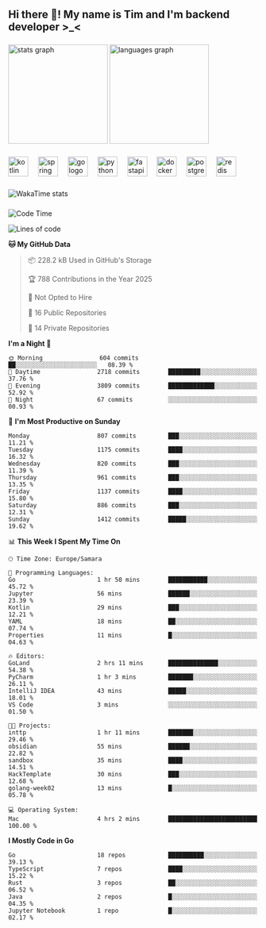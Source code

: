<h2 align="left">Hi there 👋! My name is Tim and I'm backend developer >_<</h2>

###

<div align="left">
  <img src="https://github-readme-stats-qilm.vercel.app/api?username=intezya&hide_title=false&hide_rank=false&show_icons=true&include_all_commits=true&count_private=true&disable_animations=false&theme=omni&locale=en&hide_border=true&order=1&show=prs_merged&hide=issues" height="200" alt="stats graph"  />
  <img src="https://github-readme-stats-qilm.vercel.app/api/top-langs?username=intezya&locale=en&hide_title=false&layout=donut&langs_count=5&theme=omni&hide_border=true&order=2&exclude_repo=github-readme-stats&hide=mako" height="200" alt="languages graph"  />
</div>

###

<div align="left">
  <img src="https://img.shields.io/badge/Kotlin-7F52FF?logo=kotlin&logoColor=white&style=for-the-badge" height="40" alt="kotlin logo"  />
  <img width="12" />
  <img src="https://img.shields.io/badge/Spring-6DB33F?logo=spring&logoColor=black&style=for-the-badge" height="40" alt="spring logo"  />
  <img width="12" />
  <img src="https://img.shields.io/badge/Go-00ADD8?logo=go&logoColor=white&style=for-the-badge" height="40" alt="go logo"  />
  <img width="12" />
  <img src="https://img.shields.io/badge/Python-3776AB?logo=python&logoColor=white&style=for-the-badge" height="40" alt="python logo"  />
  <img width="12" />
  <img src="https://img.shields.io/badge/FastAPI-009688?logo=fastapi&logoColor=white&style=for-the-badge" height="40" alt="fastapi logo"  />
  <img width="12" />
  <img src="https://img.shields.io/badge/Docker-2496ED?logo=docker&logoColor=white&style=for-the-badge" height="40" alt="docker logo"  />
  <img width="12" />
  <img src="https://img.shields.io/badge/PostgreSQL-4169E1?logo=postgresql&logoColor=white&style=for-the-badge" height="40" alt="postgresql logo"  />
  <img width="12" />
  <img src="https://img.shields.io/badge/Redis-DC382D?logo=redis&logoColor=white&style=for-the-badge" height="40" alt="redis logo"  />
</div>

###

<picture>
	<source
		srcset="https://github-readme-stats-qilm.vercel.app/api/wakatime?username=intezya&theme=omni&layout=compact&hide_border=true"
		media="(prefers-color-scheme: dark)%2C (prefers-color-scheme: no-preference)"
	/>
	<img alt="WakaTime stats" src="https://github-readme-stats-qilm.vercel.app/api/wakatime?username=intezya&theme=omni&layout=compact&hide_border=true&"/>
</picture>

###

<!--START_SECTION:waka-->
![Code Time](http://img.shields.io/badge/Code%20Time-949%20hrs%2035%20mins-blue)

![Lines of code](https://img.shields.io/badge/From%20Hello%20World%20I%27ve%20Written-1.7%20million%20lines%20of%20code-blue)

**🐱 My GitHub Data** 

> 📦 228.2 kB Used in GitHub's Storage 
 > 
> 🏆 788 Contributions in the Year 2025
 > 
> 🚫 Not Opted to Hire
 > 
> 📜 16 Public Repositories 
 > 
> 🔑 14 Private Repositories 
 > 
**I'm a Night 🦉** 

```text
🌞 Morning                604 commits         ██░░░░░░░░░░░░░░░░░░░░░░░   08.39 % 
🌆 Daytime                2718 commits        █████████░░░░░░░░░░░░░░░░   37.76 % 
🌃 Evening                3809 commits        █████████████░░░░░░░░░░░░   52.92 % 
🌙 Night                  67 commits          ░░░░░░░░░░░░░░░░░░░░░░░░░   00.93 % 
```
📅 **I'm Most Productive on Sunday** 

```text
Monday                   807 commits         ███░░░░░░░░░░░░░░░░░░░░░░   11.21 % 
Tuesday                  1175 commits        ████░░░░░░░░░░░░░░░░░░░░░   16.32 % 
Wednesday                820 commits         ███░░░░░░░░░░░░░░░░░░░░░░   11.39 % 
Thursday                 961 commits         ███░░░░░░░░░░░░░░░░░░░░░░   13.35 % 
Friday                   1137 commits        ████░░░░░░░░░░░░░░░░░░░░░   15.80 % 
Saturday                 886 commits         ███░░░░░░░░░░░░░░░░░░░░░░   12.31 % 
Sunday                   1412 commits        █████░░░░░░░░░░░░░░░░░░░░   19.62 % 
```


📊 **This Week I Spent My Time On** 

```text
🕑︎ Time Zone: Europe/Samara

💬 Programming Languages: 
Go                       1 hr 50 mins        ███████████░░░░░░░░░░░░░░   45.72 % 
Jupyter                  56 mins             ██████░░░░░░░░░░░░░░░░░░░   23.39 % 
Kotlin                   29 mins             ███░░░░░░░░░░░░░░░░░░░░░░   12.21 % 
YAML                     18 mins             ██░░░░░░░░░░░░░░░░░░░░░░░   07.74 % 
Properties               11 mins             █░░░░░░░░░░░░░░░░░░░░░░░░   04.63 % 

🔥 Editors: 
GoLand                   2 hrs 11 mins       ██████████████░░░░░░░░░░░   54.38 % 
PyCharm                  1 hr 3 mins         ███████░░░░░░░░░░░░░░░░░░   26.11 % 
IntelliJ IDEA            43 mins             █████░░░░░░░░░░░░░░░░░░░░   18.01 % 
VS Code                  3 mins              ░░░░░░░░░░░░░░░░░░░░░░░░░   01.50 % 

🐱‍💻 Projects: 
inttp                    1 hr 11 mins        ███████░░░░░░░░░░░░░░░░░░   29.46 % 
obsidian                 55 mins             ██████░░░░░░░░░░░░░░░░░░░   22.82 % 
sandbox                  35 mins             ████░░░░░░░░░░░░░░░░░░░░░   14.51 % 
HackTemplate             30 mins             ███░░░░░░░░░░░░░░░░░░░░░░   12.68 % 
golang-week02            13 mins             █░░░░░░░░░░░░░░░░░░░░░░░░   05.78 % 

💻 Operating System: 
Mac                      4 hrs 2 mins        █████████████████████████   100.00 % 
```

**I Mostly Code in Go** 

```text
Go                       18 repos            ██████████░░░░░░░░░░░░░░░   39.13 % 
TypeScript               7 repos             ████░░░░░░░░░░░░░░░░░░░░░   15.22 % 
Rust                     3 repos             ██░░░░░░░░░░░░░░░░░░░░░░░   06.52 % 
Java                     2 repos             █░░░░░░░░░░░░░░░░░░░░░░░░   04.35 % 
Jupyter Notebook         1 repo              █░░░░░░░░░░░░░░░░░░░░░░░░   02.17 % 
```




<!--END_SECTION:waka-->
